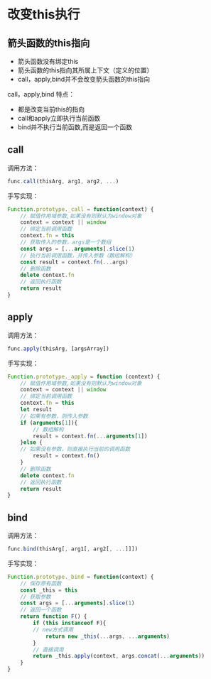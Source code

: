 
# 改变this执行

## 箭头函数的this指向

- 箭头函数没有绑定this
- 箭头函数的this指向其所属上下文（定义的位置）
- call，apply,bind并不会改变箭头函数的this指向

call，apply,bind 特点：
- 都是改变当前this的指向
- call和apply立即执行当前函数
- bind并不执行当前函数,而是返回一个函数

## call

调用方法：
```js
func.call(thisArg, arg1, arg2, ...)
```

手写实现：
```js
Function.prototype._call = function(context) {
    // 赋值作用域参数,如果没有则默认为window对象
    context = context || window
    // 绑定当前调用函数
    context.fn = this
    // 获取传入的参数，args是一个数组
    const args = [...arguments].slice(1)
    // 执行当前调用函数，并传入参数（数组解构）
    const result = context.fn(...args)
    // 删除函数
    delete context.fn 
    // 返回执行函数
    return result
}
```

## apply

调用方法：
```js
func.apply(thisArg, [argsArray])
```

手写实现：
```js
Function.prototype._apply = function (context) {
    // 赋值作用域参数,如果没有则默认为window对象
    context = context || window
    // 绑定当前调用函数
    context.fn = this
    let result
    // 如果有参数，则传入参数
    if (arguments[1]){
        // 数组解构
        result = context.fn(...arguments[1])
    }else {
    // 如果没有参数，则直接执行当前的调用函数
        result = context.fn()
    }
    // 删除函数
    delete context.fn
    // 返回执行函数
    return result
}
```

## bind

调用方法：
```js
func.bind(thisArg[, arg1[, arg2[, ...]]])
```

手写实现：
```js
Function.prototype._bind = function(context) {
    // 保存原有函数
    const _this = this
    // 获取参数
    const args = [...arguments].slice(1)
    // 返回一个函数
    return function F() {
        if (this instanceof F){
        // new方式调用
            return new _this(...args, ...arguments)
        }
        // 直接调用
        return _this.apply(context, args.concat(...arguments))
    }
}
```